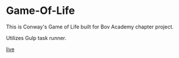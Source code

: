 # Game-Of-Life

This is Conway's Game of Life built for Bov Academy chapter project.

Utilizes Gulp task runner.

[live](https://jjs88.github.io/game-of-life-tr)